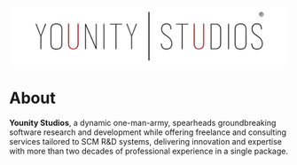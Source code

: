 ![Younity Studios](/assets/images/background-title.png "Younity Studios")
# About

**Younity Studios**, a dynamic one-man-army, spearheads groundbreaking software research and development while offering freelance and consulting services tailored to SCM R&D systems, delivering innovation and expertise with more than two decades of professional experience in a single package.
